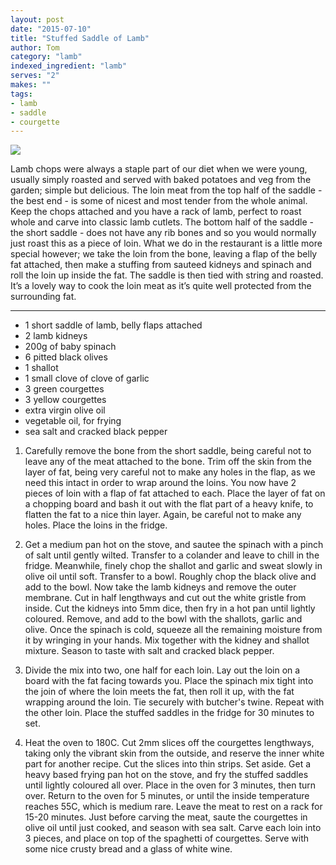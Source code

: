 ```yaml
---
layout: post
date: "2015-07-10"
title: "Stuffed Saddle of Lamb"
author: Tom
category: "lamb"
indexed_ingredient: "lamb"
serves: "2"
makes: ""
tags:
- lamb
- saddle
- courgette
---
```

<img src="https://s3.eu-west-2.amazonaws.com/grubdaily/stuffed_saddle_of_lamb.jpg" />

Lamb chops were always a staple part of our diet when we were young, usually simply roasted and served with baked potatoes and veg from the garden; simple but delicious. The loin meat from the top half of the saddle - the best end - is some of nicest and most tender from the whole animal. Keep the chops attached and you have a rack of lamb, perfect to roast whole and carve into classic lamb cutlets. The bottom half of the saddle - the short saddle - does not have any rib bones and so you would normally just roast this as a piece of loin. What we do in the restaurant is a little more special however; we take the loin from the bone, leaving a flap of the belly fat attached, then make a stuffing from sauteed kidneys and spinach and roll the loin up inside the fat. The saddle is then tied with string and roasted. It’s a lovely way to cook the loin meat as it’s quite well protected from the surrounding fat.

---
* 1 short saddle of lamb, belly flaps attached
* 2 lamb kidneys
* 200g of baby spinach
* 6 pitted black olives
* 1 shallot
* 1 small clove of clove of garlic
* 3 green courgettes
* 3 yellow courgettes
* extra virgin olive oil
* vegetable oil, for frying
* sea salt and cracked black pepper

1. Carefully remove the bone from the short saddle, being careful not to leave any of the meat attached to the bone. Trim off the skin from the layer of fat, being very careful not to make any holes in the flap, as we need this intact in order to wrap around the loins. You now have 2 pieces of loin with a flap of fat attached to each. Place the layer of fat on a chopping board and bash it out with the flat part of a heavy knife, to flatten the fat to a nice thin layer. Again, be careful not to make any holes. Place the loins in the fridge.

2. Get a medium pan hot on the stove, and sautee the spinach with a pinch of salt until gently wilted. Transfer to a colander and leave to chill in the fridge. Meanwhile, finely chop the shallot and garlic and sweat slowly in olive oil until soft. Transfer to a bowl. Roughly chop the black olive and add to the bowl. Now take the lamb kidneys and remove the outer membrane. Cut in half lengthways and cut out the white gristle from inside. Cut the kidneys into 5mm dice, then fry in a hot pan until lightly coloured. Remove, and add to the bowl with the shallots, garlic and olive. Once the spinach is cold, squeeze all the remaining moisture from it by wringing in your hands. Mix together with the kidney and shallot mixture. Season to taste with salt and cracked black pepper.

3. Divide the mix into two, one half for each loin. Lay out the loin on a board with the fat facing towards you. Place the spinach mix tight into the join of where the loin meets the fat, then roll it up, with the fat wrapping around the loin. Tie securely with butcher's twine. Repeat with the other loin. Place the stuffed saddles in the fridge for 30 minutes to set.

4. Heat the oven to 180C. Cut 2mm slices off the courgettes lengthways, taking only the vibrant skin from the outside, and reserve the inner white part for another recipe. Cut the slices into thin strips. Set aside. Get a heavy based frying pan hot on the stove, and fry the stuffed saddles until lightly coloured all over. Place in the oven for 3 minutes, then turn over. Return to the oven for 5 minutes, or until the inside temperature reaches 55C, which is medium rare. Leave the meat to rest on a rack for 15-20 minutes. Just before carving the meat, saute the courgettes in olive oil until just cooked, and season with sea salt. Carve each loin into 3 pieces, and place on top of the spaghetti of courgettes. Serve with some nice crusty bread and a glass of white wine.
